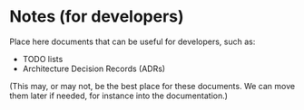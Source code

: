 Notes (for developers)
======================

Place here documents that can be useful for developers, such as:

- TODO lists
- Architecture Decision Records (ADRs)

(This may, or may not, be the best place for these documents. We can move them later if needed, for instance into the documentation.)

